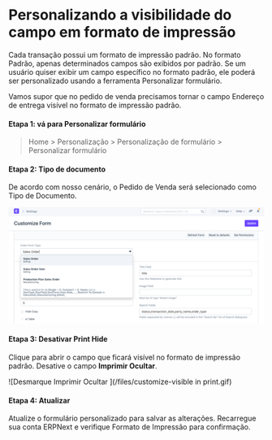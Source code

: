 # Personalizando a visibilidade do campo em formato de impressão



Cada transação possui um formato de impressão padrão. No formato Padrão, apenas determinados campos são exibidos por padrão. Se um usuário quiser exibir um campo específico no formato padrão, ele poderá ser personalizado usando a ferramenta Personalizar formulário.


Vamos supor que no pedido de venda precisamos tornar o campo Endereço de entrega visível no formato de impressão padrão.


#### Etapa 1: vá para Personalizar formulário


> Home > Personalização > Personalização de formulário > Personalizar formulário


#### Etapa 2: Tipo de documento


De acordo com nosso cenário, o Pedido de Venda será selecionado como Tipo de Documento.


![Tipo de documento](/files/customize-make-fields-visible.png)


#### Etapa 3: Desativar Print Hide


Clique para abrir o campo que ficará visível no formato de impressão padrão. Desative o campo **Imprimir Ocultar**.


![Desmarque Imprimir Ocultar ](/files/customize-visible in print.gif)


#### Etapa 4: Atualizar


Atualize o formulário personalizado para salvar as alterações. Recarregue sua conta ERPNext e verifique Formato de Impressão para confirmação.



